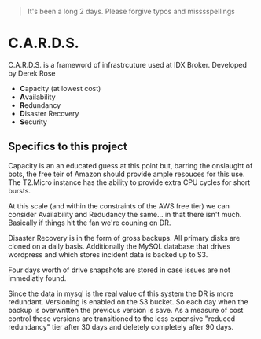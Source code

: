 > It's been a long 2 days. Please forgive typos and misssspellings

# C.A.R.D.S.

C.A.R.D.S. is a frameword of infrastrcuture used at IDX Broker. Developed by Derek Rose

  - **C**apacity (at lowest cost)
  - **A**vailability
  - **R**edundancy
  - **D**isaster Recovery
  - **S**ecurity

## Specifics to this project
Capacity is an an educated guess at this point but, barring the onslaught of bots, the free teir of Amazon should provide ample resouces for this use. The T2.Micro instance has the ability to provide extra CPU cycles for short bursts.

At this scale (and within the constraints of the AWS free tier) we can consider Availability and Redudancy the same... in that there isn't much. Basically if things hit the fan we're couning on DR.

Disaster Recovery is in the form of gross backups. All primary disks are cloned on a daily basis. Additionally the MySQL database that drives wordpress and which stores incident data is backed up to S3.

Four days worth of drive snapshots are stored in case issues are not immediatly found.

Since the data in mysql is the real value of this system the DR is more redundant. Versioning is enabled on the S3 bucket. So each day when the backup is overwritten the previous version is save. As a measure of cost control these versions are transitioned to the less expensive "reduced redundancy" tier after 30 days and deletely completely after 90 days.
